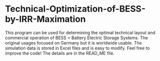 # Technical-Optimization-of-BESS-by-IRR-Maximation
This program can be used for determining the optimal technical layout and commercial operation of BESS = Battery Electric Storage Systems. The original usages focused on Germany but it is worldwide usable. The simulation data is stored in Excel files and is easy to modify. Feel free to improve the code! The details are in the READ_ME file.
